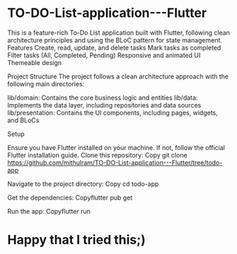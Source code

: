 # TO-DO-List-application---Flutter
This is a feature-rich To-Do List application built with Flutter, following clean architecture principles and using the BLoC pattern for state management. Features
Create, read, update, and delete tasks
Mark tasks as completed
Filter tasks (All, Completed, Pending)
Responsive and animated UI
Themeable design

Project Structure
The project follows a clean architecture approach with the following main directories:

lib/domain: Contains the core business logic and entities
lib/data: Implements the data layer, including repositories and data sources
lib/presentation: Contains the UI components, including pages, widgets, and BLoCs

Setup

Ensure you have Flutter installed on your machine. If not, follow the official Flutter installation guide.
Clone this repository:
Copy git clone https://github.com/mithulram/TO-DO-List-application---Flutter/tree/todo-app

Navigate to the project directory:
Copy cd todo-app

Get the dependencies:
Copyflutter pub get

Run the app:
Copyflutter run

# Happy that I tried this;)

